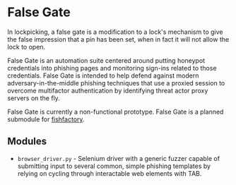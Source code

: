 # False Gate

In lockpicking, a false gate is a modification to a lock's mechanism to give the false impression that a pin has been set, when in fact it will not allow the lock to open. 

False Gate is an automation suite centered around putting honeypot credentials into phishing pages and monitoring sign-ins related to those credentials. False Gate is intended to help defend against modern adversary-in-the-middle phishing techniques that use a proxied session to overcome multifactor authentication by identifying threat actor proxy servers on the fly. 

False Gate is currently a non-functional prototype. False Gate is a planned submodule for [fishfactory](https://github.com/oj-sec/fishfactory).

## Modules 

- `browser_driver.py` - Selenium driver with a generic fuzzer capable of submitting input to several common, simple phishing templates by relying on cycling through interactable web elements with TAB. 
